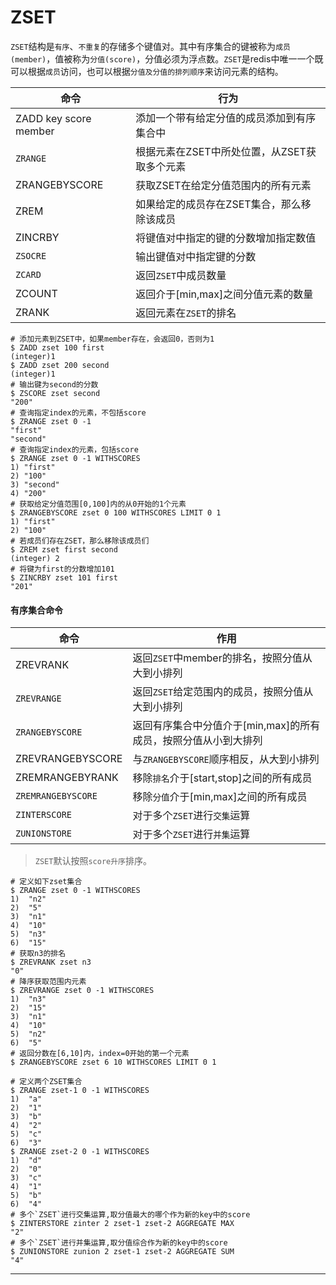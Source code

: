 # ZSET

`ZSET`结构是`有序`、`不重复`的存储多个键值对。其中有序集合的键被称为`成员(member)`，值被称为`分值(score)`，分值必须为浮点数。`ZSET`是redis中唯一一个既可以根据`成员`访问，也可以根据`分值及分值的排列顺序`来访问元素的结构。

| 命令                  | 行为                                         |
| --------------------- | -------------------------------------------- |
| ZADD key score member | 添加一个带有给定分值的成员添加到有序集合中   |
| `ZRANGE`              | 根据元素在ZSET中所处位置，从ZSET获取多个元素 |
| ZRANGEBYSCORE         | 获取ZSET在给定分值范围内的所有元素           |
| ZREM                  | 如果给定的成员存在ZSET集合，那么移除该成员   |
| ZINCRBY               | 将键值对中指定的键的分数增加指定数值         |
| `ZSOCRE`              | 输出键值对中指定键的分数                     |
| `ZCARD`               | 返回`ZSET`中成员数量                         |
| ZCOUNT                | 返回介于[min,max]之间分值元素的数量          |
| ZRANK                 | 返回元素在`ZSET`的排名                       |

```shell
# 添加元素到ZSET中，如果member存在，会返回0，否则为1
$ ZADD zset 100 first
(integer)1
$ ZADD zset 200 second
(integer)1
# 输出键为second的分数
$ ZSCORE zset second
"200"
# 查询指定index的元素，不包括score
$ ZRANGE zset 0 -1
"first"
"second"
# 查询指定index的元素，包括score
$ ZRANGE zset 0 -1 WITHSCORES
1) "first"
2) "100"
3) "second"
4) "200"
# 获取给定分值范围[0,100]内的从0开始的1个元素
$ ZRANGEBYSCORE zset 0 100 WITHSCORES LIMIT 0 1
1) "first"
2) "100"
# 若成员们存在ZSET，那么移除该成员们
$ ZREM zset first second
(integer) 2
# 将键为first的分数增加101
$ ZINCRBY zset 101 first
"201"
```

#### 有序集合命令

| 命令               | 作用                                                         |
| ------------------ | ------------------------------------------------------------ |
| ZREVRANK           | 返回`ZSET`中member的排名，按照分值从大到小排列               |
| `ZREVRANGE`        | 返回`ZSET`给定范围内的成员，按照分值从大到小排列             |
| `ZRANGEBYSCORE`    | 返回有序集合中分值介于[min,max]的所有成员，按照分值从小到大排列 |
| ZREVRANGEBYSCORE   | 与`ZRANGEBYSCORE`顺序相反，从大到小排列                      |
| ZREMRANGEBYRANK    | 移除`排名`介于[start,stop]之间的所有成员                     |
| `ZREMRANGEBYSCORE` | 移除`分值`介于[min,max]之间的所有成员                        |
| `ZINTERSCORE`      | 对于多个`ZSET`进行`交集`运算                                 |
| `ZUNIONSTORE`      | 对于多个`ZSET`进行`并集`运算                                 |

> `ZSET`默认按照`score升序`排序。

```shell
# 定义如下zset集合
$ ZRANGE zset 0 -1 WITHSCORES	
1)  "n2"
2)  "5"
3)  "n1"
4)  "10"
5)  "n3"
6)  "15"
# 获取n3的排名
$ ZREVRANK zset n3
"0"
# 降序获取范围内元素
$ ZREVRANGE zset 0 -1 WITHSCORES
1)  "n3"
2)  "15"
3)  "n1"
4)  "10"
5)  "n2"
6)  "5"
# 返回分数在[6,10]内，index=0开始的第一个元素
$ ZRANGEBYSCORE zset 6 10 WITHSCORES LIMIT 0 1

# 定义两个ZSET集合
$ ZRANGE zset-1 0 -1 WITHSCORES
1)  "a"
2)  "1"
3)  "b"
4)  "2"
5)  "c"
6)  "3"
$ ZRANGE zset-2 0 -1 WITHSCORES
1)  "d"
2)  "0"
3)  "c"
4)  "1"
5)  "b"
6)  "4"
# 多个`ZSET`进行交集运算,取分值最大的哪个作为新的key中的score
$ ZINTERSTORE zinter 2 zset-1 zset-2 AGGREGATE MAX
"2"
# 多个`ZSET`进行并集运算,取分值综合作为新的key中的score
$ ZUNIONSTORE zunion 2 zset-1 zset-2 AGGREGATE SUM
"4"
```

---
